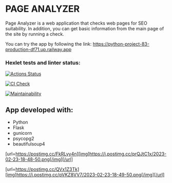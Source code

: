 # PAGE ANALYZER

Page Analyzer is a web application that checks web pages for SEO suitability.
In addition, you can get basic information from the main page of the site by running a check.

You can try the app by following the link:
https://python-project-83-production-df71.up.railway.app

### Hexlet tests and linter status:
[![Actions Status](https://github.com/Makeev095/python-project-83/workflows/hexlet-check/badge.svg)](https://github.com/Makeev095/python-project-83/actions)

[![CI Check](https://github.com/Makeev095/python-project-83/workflows/main/badge.svg)](https://github.com/Makeev095/python-project-83/actions)

[![Maintainability](https://api.codeclimate.com/v1/badges/c275e15046e7cb6fd0a5/maintainability)](https://codeclimate.com/github/Makeev095/python-project-83/maintainability)

## App developed with:
* Python
* Flask
* gunicorn
* psycopg2
* beautifulsoup4

[url=https://postimg.cc/FkRLyy4n][img]https://i.postimg.cc/prQJtC1x/2023-02-23-18-48-50.png[/img][/url]

[url=https://postimg.cc/QVx1Z3Tk][img]https://i.postimg.cc/pVKZ8VV7/2023-02-23-18-49-50.png[/img][/url]

